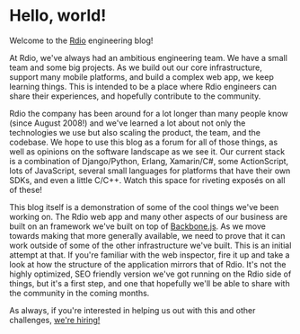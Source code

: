 Hello, world!
=============

Welcome to the [Rdio][2] engineering blog!

At Rdio, we've always had an ambitious engineering team. We have a small team
and some big projects. As we build out our core infrastructure, support many
mobile platforms, and build a complex web app, we keep learning things.
This is intended to be a place where Rdio engineers can share their experiences,
and hopefully contribute to the community.

Rdio the company has been around for a lot longer than many people know (since
August 2008!) and we've learned a lot about not only the technologies we use but
also scaling the product, the team, and the codebase. We hope to use this blog as a
forum for all of those things, as well as opinions on the software landscape as
we see it. Our current stack is a combination of Django/Python, Erlang,
Xamarin/C#, some ActionScript, lots of JavaScript, several small languages for
platforms that have their own SDKs, and even a little C/C++. Watch this space
for riveting exposés on all of these!

This blog itself is a demonstration of some of the cool things we've been
working on. The Rdio web app and many other aspects of our business are built
on an framework we've built on top of [Backbone.js][3]. As we move towards
making that more generally available, we need to prove that it can work outside
of some of the other infrastructure we've built. This is an initial attempt at
that. If you're familiar with the web inspector, fire it up and take a look
at how the structure of the application mirrors that of Rdio. It's not the
highly optimized, SEO friendly version we've got running on the Rdio side of
things, but it's a first step, and one that hopefully we'll be able to share
with the community in the coming months.

As always, if you're interested in helping us out with this and other challenges,
[we're hiring!][4]

[2]: http://www.rdio.com/
[3]: http://backbonejs.org/
[4]: http://www.rdio.com/careers/
